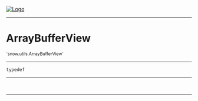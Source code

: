 
[![Logo](../../../images/logo.png)](../../../api/index.html)

---



<h1>ArrayBufferView</h1>
<small>`snow.utils.ArrayBufferView`</small>



---

`typedef`

---

&nbsp;
&nbsp;









---

&nbsp;
&nbsp;
&nbsp;
&nbsp;